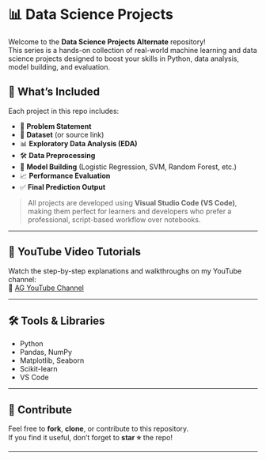# 📊 Data Science Projects

Welcome to the **Data Science Projects Alternate** repository!  
This series is a hands-on collection of real-world machine learning and data science projects designed to boost your skills in Python, data analysis, model building, and evaluation.

## 📁 What’s Included

Each project in this repo includes:

- 🧠 **Problem Statement**  
- 📁 **Dataset** (or source link)  
- 📊 **Exploratory Data Analysis (EDA)**  
- 🛠️ **Data Preprocessing**  
- 🤖 **Model Building** (Logistic Regression, SVM, Random Forest, etc.)  
- 📈 **Performance Evaluation**  
- ✅ **Final Prediction Output**

> All projects are developed using **Visual Studio Code (VS Code)**, making them perfect for learners and developers who prefer a professional, script-based workflow over notebooks.

---

## 🎥 YouTube Video Tutorials

Watch the step-by-step explanations and walkthroughs on my YouTube channel:  
🔗 [AG YouTube Channel](https://youtube.com/@ag_youtube?si=ixtmUcIO03I6b0XJ)

---

## 🛠 Tools & Libraries

- Python  
- Pandas, NumPy  
- Matplotlib, Seaborn  
- Scikit-learn  
- VS Code

---

## 🙌 Contribute

Feel free to **fork**, **clone**, or contribute to this repository.  
If you find it useful, don’t forget to **star ⭐** the repo!

---
